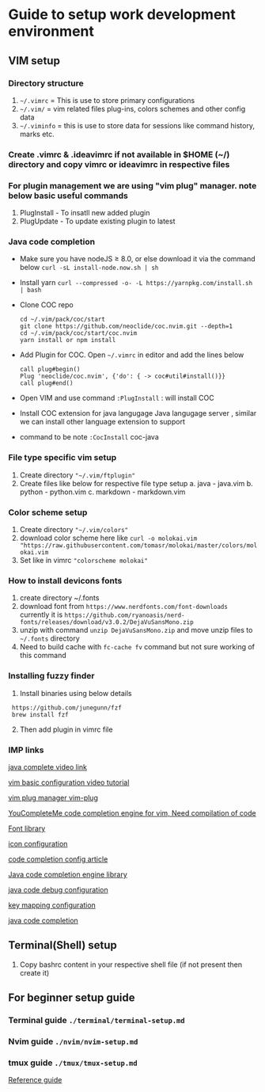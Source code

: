 # Guide to setup work development environment

## VIM setup

### Directory structure

1.  `~/.vimrc` = This is use to store primary configurations
2.  `~/.vim/` = vim related files plug-ins, colors schemes and other config data
3.  `~/.viminfo` = this is use to store data for sessions like command history, marks etc.

### Create .vimrc & .ideavimrc if not available in $HOME (~/) directory and copy vimrc or ideavimrc in respective files

### For plugin management we are using "vim plug" manager. note below basic useful commands

1. PlugInstall - To insatll new added plugin
2. PlugUpdate - To update existing plugin to latest

### Java code completion

- Make sure you have nodeJS ≥ 8.0, or else download it via the command below
  `curl -sL install-node.now.sh | sh`
- Install yarn
  `curl --compressed -o- -L https://yarnpkg.com/install.sh | bash`
- Clone COC repo

  ```shell
  cd ~/.vim/pack/coc/start
  git clone https://github.com/neoclide/coc.nvim.git --depth=1
  cd ~/.vim/pack/coc/start/coc.nvim
  yarn install or npm install

  ```

- Add Plugin for COC. Open `~/.vimrc` in editor and add the lines below

  ```shell
  call plug#begin()
  Plug 'neoclide/coc.nvim', {'do': { -> coc#util#install()}}
  call plug#end()

  ```

- Open VIM and use command `:PlugInstall` : will install COC
- Install COC extension for java langugage Java langugage server , similar we can install other language extension to support
- command to be note `:CocInstall` coc-java

### File type specific vim setup

1. Create directory `"~/.vim/ftplugin"`
2. Create files like below for respective file type setup
   a. java - java.vim
   b. python - python.vim
   c. markdown - markdown.vim

### Color scheme setup

1. Create directory `"~/.vim/colors"`
2. download color scheme here like `curl -o molokai.vim "https://raw.githubusercontent.com/tomasr/molokai/master/colors/molokai.vim`
3. Set like in vimrc `"colorscheme molokai"`

### How to install devicons fonts

1. create directory ~/.fonts
2. download font from `https://www.nerdfonts.com/font-downloads` currently it is `https://github.com/ryanoasis/nerd-fonts/releases/download/v3.0.2/DejaVuSansMono.zip`
3. unzip with command `unzip DejaVuSansMono.zip` and move unzip files to `~/.fonts` directory
4. Need to build cache with `fc-cache fv` command but not sure working of this command

### Installing fuzzy finder

1. Install binaries using below details

```shell
 https://github.com/junegunn/fzf
 brew install fzf
```

2. Then add plugin in vimrc file

### IMP links

[java complete video link](https://www.youtube.com/watch?v=ssmFzoZS2G8)

[vim basic configuration video tutorial](https://www.youtube.com/watch?v=yUU12SqX_sY)

[vim plug manager vim-plug](https://github.com/junegunn/vim-plug)

[YouCompleteMe code completion engine for vim, Need compilation of code](https://github.com/ycm-core/YouCompleteMe)

[Font library](https://github.com/ryanoasis/nerd-fonts/tree/master/patched-fonts/Hack)

[icon configuration](https://github.com/ryanoasis/vim-devicons/wiki/Installation)

[code completion config article](https://medium.com/@rohmanhakim/how-to-set-up-code-completion-for-vim-in-macos-9766dd459385)

[Java code completion engine library](https://github.com/neoclide/coc-java)

[java code debug configuration](https://github.com/dansomething/coc-java-debug/blob/master/README.md)

[key mapping configuration](https://dev.to/mr_destructive/vim-keymapping-guide-3olb)

[java code completion](https://github.com/artur-shaik/vim-javacomplete2)

## Terminal(Shell) setup

1. Copy bashrc content in your respective shell file (if not present then create it)

## For beginner setup guide

### Terminal guide `./terminal/terminal-setup.md`

### Nvim guide `./nvim/nvim-setup.md`

### tmux guide `./tmux/tmux-setup.md`

[Reference guide](https://github.com/josean-dev/dev-environment-files)
